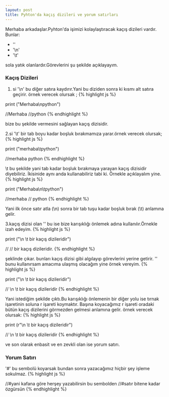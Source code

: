 ```yaml
---
layout: post
title: Pyhton'da kaçış dizileri ve yorum satırları
---
```


Merhaba arkadaşlar.Pyhton'da işimizi kolaylaştıracak kaçış dizileri vardır.
Bunlar:

* '\'
* '\n' 
* '\t'

sola yatık olanlardır.Görevlerini şu şekilde açıklayayım.

### Kaçış Dizileri

1. si '\n' bu diğer satıra kaydırır.Yani bu diziden sonra ki kısmı alt satıra geçirir.
örnek verecek olursak ;
{% highlight js %}

print ("Merhaba\npython") 

//Merhaba
//python
{% endhighlight %}

bize bu şekilde vermesini sağlayan kaçış dizisidir.

2.si '\t'  bir tab boyu kadar boşluk bırakmamıza yarar.örnek verecek olursak;
{% highlight js %}

print ("merhaba\tpython") 

//merhaba		python
{% endhighlight %}

\t bu şekilde yani tab kadar boşluk bırakmaya yarayan kaçış dizisidir diyebiliriz.
İkisinide aynı anda kullanabiliriz tabi ki. Örnekle açıklayalım yine.
{% highlight js %}

print ("Merhaba\n\tpython") 

//merhaba
//		python
{% endhighlight %}

Yani ilk önce satır atla (\n) sonra bir tab tuşu kadar boşluk bırak (\t) anlamına gelir.

3.kaçış dizisi olan '\' bu ise bize karışıklığı önlemek adına kullanılır.Örnekle izah edeyim. 
{% highlight js %}

print ("\n \t bir kaçış dizileridir") 

//
//		bir kaçış dizileridir.
{% endhighlight %}

şeklinde çıkar.
bunları kaçış dizisi gibi algılayıp görevlerini yerine getirir.
'\' bunu kullanırsam amacıma ulaşmış olacağım yine örnek vereyim.
{% highlight js %}

print ("\\n \\t bir kaçış dizileridir") 

// \n \t bir kaçış dizileridir
{% endhighlight %}

Yani istediğim şekilde çıktı.Bu karışıklığı önlemenin bir diğer yolu ise tırnak işaretinin soluna r işareti koymaktır.
Başına koyacağımız r işareti oradaki bütün kaçış dizilerini görmezden gelmesi anlamına gelir. örnek verecek olursak:
{% highlight js %}

print (r"\\n \\t bir kaçış dizileridir") 

// \n \t bir kaçış dizileridir
{% endhighlight %}

ve son olarak enbasit ve en zevkli olan ise yorum satırı.

### Yorum Satırı
 '#' bu sembolü koyarsak  bundan sonra yazacağımız hiçbir şey  işleme sokulmaz.
{% highlight js %}

//#yani kafana göre herşey yazabilirsin bu sembolden 
//#satır bitene kadar özgürsün
{% endhighlight %}
